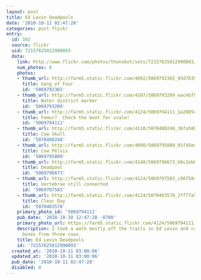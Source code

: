 ```yaml
---
layout: post
title: Ed Levin Deadpools
date: '2010-10-11 02:47:28'
categories: post flickr
entry:
  id: 392
  source: flickr
  uid: 72157625012990093
  data:
    link: http://www.flickr.com/photos/thenobot/sets/72157625012990093/
    num_photos: 8
    photos:
    - thumb_url: http://farm5.static.flickr.com/4092/5069792365_93d7835748_s.jpg
      title: Gang of Four
      id: '5069792365'
    - thumb_url: http://farm5.static.flickr.com/4107/5069793209_eacebf8b12_s.jpg
      title: Water district marker
      id: '5069793209'
    - thumb_url: http://farm5.static.flickr.com/4124/5069794111_1a2005e599_s.jpg
      title: Femur?  Check the boot for scale!
      id: '5069794111'
    - thumb_url: http://farm5.static.flickr.com/4110/5070400248_36fa58bab7_s.jpg
      title: Cow Skull
      id: '5070400248'
    - thumb_url: http://farm5.static.flickr.com/4090/5069795809_01f45ed264_s.jpg
      title: Cow Pelvis
      id: '5069795809'
    - thumb_url: http://farm5.static.flickr.com/4148/5069796673_b0c2ebb5b7_s.jpg
      title: Deadpool
      id: '5069796673'
    - thumb_url: http://farm5.static.flickr.com/4124/5069797583_c98758c857_s.jpg
      title: Vertebrae still connected
      id: '5069797583'
    - thumb_url: http://farm5.static.flickr.com/4124/5070403578_2ff77a9164_s.jpg
      title: Clear Day
      id: '5070403578'
    primary_photo_id: '5069794111'
    pub_date: '2010-10-10 12:47:28 -0700'
    primary_photo_url: https://farm5.static.flickr.com/4124/5069794111_1a2005e599_m.jpg
    description: I took a walk mostly off the trails in Ed Levin and came across the
      bones from three cows.
    title: Ed Levin Deadpools
    id: '72157625012990093'
  created_at: '2010-10-11 03:00:06'
  updated_at: '2010-10-11 03:00:06'
  pub_date: '2010-10-11 02:47:28'
  disabled: 0
---
```

